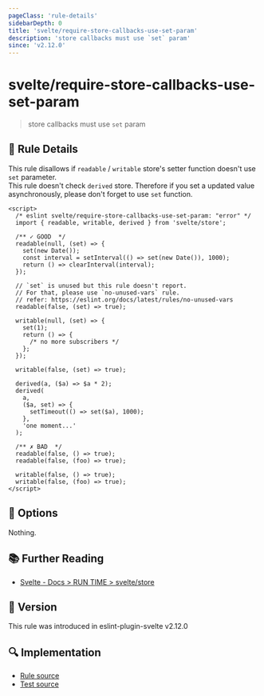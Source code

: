 ```yaml
---
pageClass: 'rule-details'
sidebarDepth: 0
title: 'svelte/require-store-callbacks-use-set-param'
description: 'store callbacks must use `set` param'
since: 'v2.12.0'
---
```


# svelte/require-store-callbacks-use-set-param

> store callbacks must use `set` param

## :book: Rule Details

This rule disallows if `readable` / `writable` store's setter function doesn't use `set` parameter.<br>
This rule doesn't check `derived` store. Therefore if you set a updated value asynchronously, please don't forget to use `set` function.

<ESLintCodeBlock>

<!--eslint-skip-->

```svelte
<script>
  /* eslint svelte/require-store-callbacks-use-set-param: "error" */
  import { readable, writable, derived } from 'svelte/store';

  /** ✓ GOOD  */
  readable(null, (set) => {
    set(new Date());
    const interval = setInterval(() => set(new Date()), 1000);
    return () => clearInterval(interval);
  });

  // `set` is unused but this rule doesn't report.
  // For that, please use `no-unused-vars` rule.
  // refer: https://eslint.org/docs/latest/rules/no-unused-vars
  readable(false, (set) => true);

  writable(null, (set) => {
    set(1);
    return () => {
      /* no more subscribers */
    };
  });

  writable(false, (set) => true);

  derived(a, ($a) => $a * 2);
  derived(
    a,
    ($a, set) => {
      setTimeout(() => set($a), 1000);
    },
    'one moment...'
  );

  /** ✗ BAD  */
  readable(false, () => true);
  readable(false, (foo) => true);

  writable(false, () => true);
  writable(false, (foo) => true);
</script>
```

</ESLintCodeBlock>

## :wrench: Options

Nothing.

## :books: Further Reading

- [Svelte - Docs > RUN TIME > svelte/store](https://svelte.dev/docs#run-time-svelte-store)

## :rocket: Version

This rule was introduced in eslint-plugin-svelte v2.12.0

## :mag: Implementation

- [Rule source](https://github.com/sveltejs/eslint-plugin-svelte/blob/main/packages/eslint-plugin-svelte/src/rules/require-store-callbacks-use-set-param.ts)
- [Test source](https://github.com/sveltejs/eslint-plugin-svelte/blob/main/packages/eslint-plugin-svelte/tests/src/rules/require-store-callbacks-use-set-param.ts)
